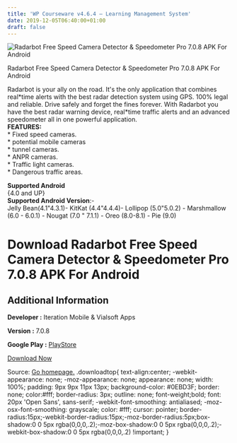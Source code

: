 ```yaml
---
title: 'WP Courseware v4.6.4 – Learning Management System'
date: 2019-12-05T06:40:00+01:00
draft: false
---
```


![Radarbot Free Speed Camera Detector & Speedometer Pro 7.0.8 APK For Android](https://i0.wp.com/apkhome.net/wp-content/uploads/2019/12/Radarbot-Free-Speed-Camera-Detector-Speedometer-Pro-7.0.8.png "Radarbot Free Speed Camera Detector & Speedometer Pro 7.0.8 APK For Android")

  

Radarbot Free Speed Camera Detector & Speedometer Pro 7.0.8 APK For Android

Radarbot is your ally on the road. It's the only application that combines real\*time alerts with the best radar detection system using GPS. 100% legal and reliable. Drive safely and forget the fines forever. With Radarbot you have the best radar warning device, real\*time traffic alerts and an advanced speedometer all in one powerful application.  
**FEATURES:**  
\* Fixed speed cameras.  
\* potential mobile cameras  
\* tunnel cameras.  
\* ANPR cameras.  
\* Traffic light cameras.  
\* Dangerous traffic areas.

**Supported Android**  
{4.0 and UP}  
**Supported Android Version**:-  
Jelly Bean(4.1"4.3.1)- KitKat (4.4"4.4.4)- Lollipop (5.0"5.0.2) - Marshmallow (6.0 - 6.0.1) - Nougat (7.0 " 7.1.1) - Oreo (8.0-8.1) - Pie (9.0)

Download Radarbot Free Speed Camera Detector & Speedometer Pro 7.0.8 APK For Android
====================================================================================

Additional Information
----------------------

**Developer :** Iteration Mobile & Vialsoft Apps

**Version :** 7.0.8

**Google Play :** [PlayStore](https://play.google.com/store/apps/details?id=com.vialsoft.radarbot_free)

  

[Download Now](https://store4app.co/post/radarbot-free-speed-camera-detector-amp-speedometer-pro-7-0-8-apk-for-android_1575450454)

  
Source: [Go homepage.](https://store4app.co/post/radarbot-free-speed-camera-detector-amp-speedometer-pro-7-0-8-apk-for-android_1575450454) .downloadtop{ text-align:center; -webkit-appearance: none; -moz-appearance: none; appearance: none; width: 100%; padding: 9px 9px 11px 13px; background-color: #0EBD3F; border: none; color:#fff; border-radius: 3px; outline: none; font-weight;bold; font: 20px 'Open Sans', sans-serif; -webkit-font-smoothing: antialiased; -moz-osx-font-smoothing: grayscale; color: #fff; cursor: pointer; border-radius:15px;-webkit-border-radius:15px;-moz-border-radius:5px;box-shadow:0 0 5px rgba(0,0,0,.2);-moz-box-shadow:0 0 5px rgba(0,0,0,.2);-webkit-box-shadow:0 0 5px rgba(0,0,0,.2) !important; }